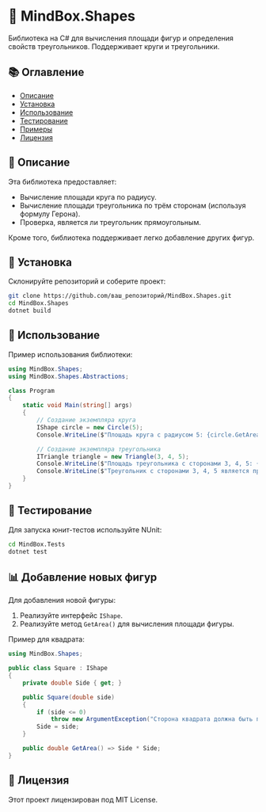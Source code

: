 # 📏 MindBox.Shapes

Библиотека на C# для вычисления площади фигур и определения свойств треугольников. Поддерживает круги и треугольники. 

## 📚 Оглавление

- [Описание](#описание)
- [Установка](#установка)
- [Использование](#использование)
- [Тестирование](#тестирование)
- [Примеры](#примеры)
- [Лицензия](#лицензия)

## 📖 Описание

Эта библиотека предоставляет:
- Вычисление площади круга по радиусу.
- Вычисление площади треугольника по трём сторонам (используя формулу Герона).
- Проверка, является ли треугольник прямоугольным.

Кроме того, библиотека поддерживает легко добавление других фигур.

## 🔧 Установка

Склонируйте репозиторий и соберите проект:

```bash
git clone https://github.com/ваш_репозиторий/MindBox.Shapes.git
cd MindBox.Shapes
dotnet build
```

## 🚀 Использование

Пример использования библиотеки:

```csharp
using MindBox.Shapes;
using MindBox.Shapes.Abstractions;

class Program
{
    static void Main(string[] args)
    {
        // Создание экземпляра круга
        IShape circle = new Circle(5);
        Console.WriteLine($"Площадь круга с радиусом 5: {circle.GetArea()}");

        // Создание экземпляра треугольника
        ITriangle triangle = new Triangle(3, 4, 5);
        Console.WriteLine($"Площадь треугольника с сторонами 3, 4, 5: {triangle.GetArea()}");
        Console.WriteLine($"Треугольник с сторонами 3, 4, 5 является прямоугольным: {triangle.IsRightAngled}");
    }
}
```

## 🧪 Тестирование

Для запуска юнит-тестов используйте NUnit:

```bash
cd MindBox.Tests
dotnet test
```

## 📊 Добавление новых фигур

Для добавления новой фигуры:
1. Реализуйте интерфейс `IShape`.
2. Реализуйте метод `GetArea()` для вычисления площади фигуры.

Пример для квадрата:

```csharp
using MindBox.Shapes;

public class Square : IShape
{
    private double Side { get; }

    public Square(double side)
    {
        if (side <= 0)
            throw new ArgumentException("Сторона квадрата должна быть положительным числом.", nameof(side));
        Side = side;
    }

    public double GetArea() => Side * Side;
}
```

## 📜 Лицензия

Этот проект лицензирован под MIT License.
